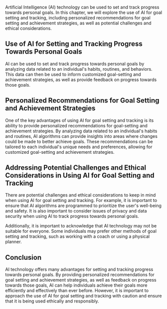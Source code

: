 

Artificial Intelligence (AI) technology can be used to set and track progress towards personal goals. In this chapter, we will explore the use of AI for goal setting and tracking, including personalized recommendations for goal setting and achievement strategies, as well as potential challenges and ethical considerations.

Use of AI for Setting and Tracking Progress Towards Personal Goals
------------------------------------------------------------------

AI can be used to set and track progress towards personal goals by analyzing data related to an individual's habits, routines, and behaviors. This data can then be used to inform customized goal-setting and achievement strategies, as well as provide feedback on progress towards those goals.

Personalized Recommendations for Goal Setting and Achievement Strategies
------------------------------------------------------------------------

One of the key advantages of using AI for goal setting and tracking is its ability to provide personalized recommendations for goal-setting and achievement strategies. By analyzing data related to an individual's habits and routines, AI algorithms can provide insights into areas where changes could be made to better achieve goals. These recommendations can be tailored to each individual's unique needs and preferences, allowing for customized goal-setting and achievement strategies.

Addressing Potential Challenges and Ethical Considerations in Using AI for Goal Setting and Tracking
----------------------------------------------------------------------------------------------------

There are potential challenges and ethical considerations to keep in mind when using AI for goal setting and tracking. For example, it is important to ensure that AI algorithms are programmed to prioritize the user's well-being and safety. It is also important to consider issues of privacy and data security when using AI to track progress towards personal goals.

Additionally, it is important to acknowledge that AI technology may not be suitable for everyone. Some individuals may prefer other methods of goal setting and tracking, such as working with a coach or using a physical planner.

Conclusion
----------

AI technology offers many advantages for setting and tracking progress towards personal goals. By providing personalized recommendations for goal setting and achievement strategies, as well as feedback on progress towards those goals, AI can help individuals achieve their goals more efficiently and effectively than ever before. However, it is important to approach the use of AI for goal setting and tracking with caution and ensure that it is being used ethically and responsibly.

